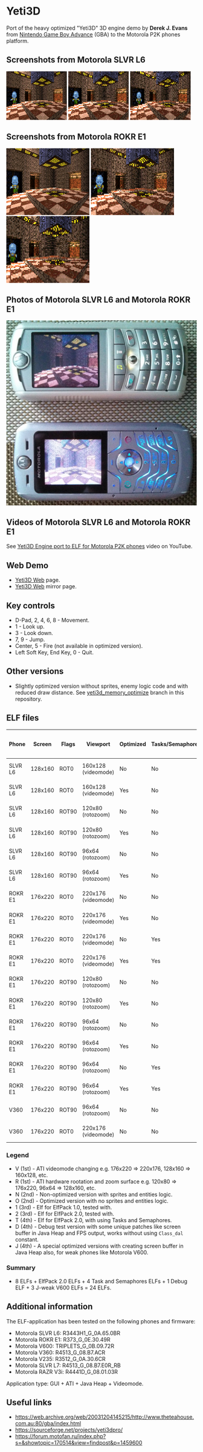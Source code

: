 Yeti3D
======

Port of the heavy optimized "Yeti3D" 3D engine demo by **Derek J. Evans** from [Nintendo Game Boy Advance](https://en.wikipedia.org/wiki/Game_Boy_Advance) (GBA) to the Motorola P2K phones platform.

## Screenshots from Motorola SLVR L6

![Screenshot of Yeti3D from Motorola L6 1](../images/Screenshot_Yeti3D_L6_1.png) ![Screenshot of Yeti3D from Motorola L6 2](../images/Screenshot_Yeti3D_L6_2.png) ![Screenshot of Yeti3D from Motorola L6 3](../images/Screenshot_Yeti3D_L6_3.png)

## Screenshots from Motorola ROKR E1

![Screenshot of Yeti3D from Motorola E1 1](../images/Screenshot_Yeti3D_E1_1.png) ![Screenshot of Yeti3D from Motorola E1 2](../images/Screenshot_Yeti3D_E1_2.png) ![Screenshot of Yeti3D from Motorola E1 3](../images/Screenshot_Yeti3D_E1_3.png)

## Photos of Motorola SLVR L6 and Motorola ROKR E1

![Photo of Yeti3D on Motorola L6 and Motorola E1](../images/Photo_Yeti3D_L6_E1_1.jpg)

## Videos of Motorola SLVR L6 and Motorola ROKR E1

See [Yeti3D Engine port to ELF for Motorola P2K phones](https://www.youtube.com/watch?v=HqgMxK00QFg) video on YouTube.

## Web Demo

* [Yeti3D Web](https://lab.exlmoto.ru/y3d/) page.
* [Yeti3D Web](https://exlmotodev.github.io/y3d/) mirror page.

## Key controls

* D-Pad, 2, 4, 6, 8 - Movement.
* 1 - Look up.
* 3 - Look down.
* 7, 9 - Jump.
* Center, 5 - Fire (not available in optimized version).
* Left Soft Key, End Key, 0 - Quit.

## Other versions

* Slightly optimized version without sprites, enemy logic code and with reduced draw distance. See [yeti3d_memory_optimize](https://github.com/EXL/P2kElfs/tree/yeti3d_memory_optimize) branch in this repository.

## ELF files

| Phone   | Screen  | Flags | Viewport            | Optimized | Tasks/Semaphores | Fixed FPS  | FPS (avg, min-max) | ELF filename         |
| ---     | ---     | ---   | ---                 | ---       | ---              | ---        | ---                | ---                  |
| SLVR L6 | 128x160 | ROT0  | 160x128 (videomode) | No        | No               | 30.0       | 5.58, 5.4-5.7      | Y3D_VN1_128x160.elf  |
| SLVR L6 | 128x160 | ROT0  | 160x128 (videomode) | Yes       | No               | 30.0       | 5.64, 5.5-5.7      | Y3D_VO1_128x160.elf  |
| SLVR L6 | 128x160 | ROT90 | 120x80 (rotozoom)   | No        | No               | 30.0       | 8.20, 7.8-8.5      | Y3D_RN1_120x80.elf   |
| SLVR L6 | 128x160 | ROT90 | 120x80 (rotozoom)   | Yes       | No               | 30.0       | 8.23, 7.8-8.6      | Y3D_RO1_120x80.elf   |
| SLVR L6 | 128x160 | ROT90 | 96x64 (rotozoom)    | No        | No               | 30.0       | 10.15, 9.9-10.4    | Y3D_RN1_96x64.elf    |
| SLVR L6 | 128x160 | ROT90 | 96x64 (rotozoom)    | Yes       | No               | 30.0       | 10.18, 9.3-10.5    | Y3D_RO1_96x64.elf    |
| ROKR E1 | 176x220 | ROT0  | 220x176 (videomode) | No        | No               | 30.0       | 3.74, 3.4-4.0      | Y3D_VN1_176x220.elf  |
| ROKR E1 | 176x220 | ROT0  | 220x176 (videomode) | Yes       | No               | 30.0       | 3.91  3.7-4.0      | Y3D_VO1_176x220.elf  |
| ROKR E1 | 176x220 | ROT0  | 220x176 (videomode) | No        | Yes              | 1000.0     | 2.83, 3.0-2.7      | Y3D_VN2T_176x220.elf |
| ROKR E1 | 176x220 | ROT0  | 220x176 (videomode) | Yes       | Yes              | 1000.0     | 2.83, 3.0-2.8      | Y3D_VO2T_176x220.elf |
| ROKR E1 | 176x220 | ROT90 | 120x80 (rotozoom)   | No        | No               | 30.0       | 8.40, 7.4-8.6      | Y3D_RN1_120x80.elf   |
| ROKR E1 | 176x220 | ROT90 | 120x80 (rotozoom)   | Yes       | No               | 30.0       | 8.40, 7.0-8.6      | Y3D_RO1_120x80.elf   |
| ROKR E1 | 176x220 | ROT90 | 96x64 (rotozoom)    | No        | No               | 30.0       | 9.90, 8.5-10.1     | Y3D_RN1_96x64.elf    |
| ROKR E1 | 176x220 | ROT90 | 96x64 (rotozoom)    | Yes       | No               | 30.0       | 11.15, 8.6-12.0    | Y3D_RO1_96x64.elf    |
| ROKR E1 | 176x220 | ROT90 | 96x64 (rotozoom)    | No        | Yes              | 1000.0     | 8.04, 7.5-8.6      | Y3D_RN2T_96x64.elf   |
| ROKR E1 | 176x220 | ROT90 | 96x64 (rotozoom)    | Yes       | Yes              | 1000.0     | 8.12, 7.5-8.6      | Y3D_RO2T_96x64.elf   |
| V360    | 176x220 | ROT90 | 96x64 (rotozoom)    | No        | No               | 30.0       | 9.98, 6.2-12.1     | Y3D_RN1_96x64.elf    |
| V360    | 176x220 | ROT0  | 220x176 (videomode) | No        | No               | 30.0       | 3.64, 2.7-5.0      | Y3D_VN1D_176x220.elf |

### Legend

* V (1st) - ATI videomode changing e.g. 176x220 => 220x176, 128x160 => 160x128, etc.
* R (1st) - ATI hardware rootation and zoom surface e.g. 120x80 => 176x220, 96x64 => 128x160, etc.
* N (2nd) - Non-optimized version with sprites and entities logic.
* O (2nd) - Optimized version with no sprites and entities logic.
* 1 (3rd) - Elf for ElfPack 1.0, tested with.
* 2 (3rd) - Elf for ElfPack 2.0, tested with.
* T (4th) - Elf for ElfPack 2.0, with using Tasks and Semaphores.
* D (4th) - Debug test version with some unique patches like screen buffer in Java Heap and FPS output, works without using `Class_dal` constant.
* J (4th) - A special optimized versions with creating screen buffer in Java Heap also, for weak phones like Motorola V600.

### Summary

* 8 ELFs + ElfPack 2.0 ELFs + 4 Task and Semaphores ELFs + 1 Debug ELF + 3 J-weak V600 ELFs = 24 ELFs.

## Additional information

The ELF-application has been tested on the following phones and firmware:

* Motorola SLVR L6: R3443H1_G_0A.65.0BR
* Motorola ROKR E1: R373_G_0E.30.49R
* Motorola V600: TRIPLETS_G_0B.09.72R
* Motorola V360: R4513_G_08.B7.ACR
* Motorola V235: R3512_G_0A.30.6CR
* Motorola SLVR L7: R4513_G_08.B7.E0R_RB
* Motorola RAZR V3i: R4441D_G_08.01.03R

Application type: GUI + ATI + Java Heap + Videomode.

## Useful links

* https://web.archive.org/web/20031204145215/http://www.theteahouse.com.au:80/gba/index.html
* https://sourceforge.net/projects/yeti3dpro/
* https://forum.motofan.ru/index.php?s=&showtopic=170514&view=findpost&p=1459600

